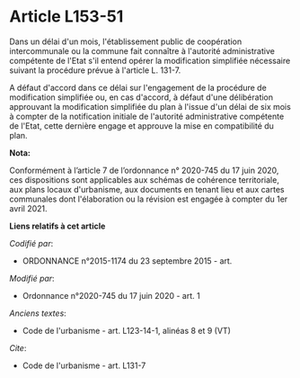 # Article L153-51

Dans un délai d'un mois, l'établissement public de coopération intercommunale ou la commune fait connaître à l'autorité
administrative compétente de l'Etat s'il entend opérer la modification simplifiée nécessaire suivant la procédure prévue à
l'article L. 131-7. 

A défaut d'accord dans ce délai sur l'engagement de la procédure de modification simplifiée ou, en cas d'accord, à défaut
d'une délibération approuvant la modification simplifiée du plan à l'issue d'un délai de six mois à compter de la
notification initiale de l'autorité administrative compétente de l'Etat, cette dernière engage et approuve la mise en
compatibilité du plan.

**Nota:**

Conformément à l’article 7 de l’ordonnance n° 2020-745 du 17 juin 2020, ces dispositions sont applicables aux schémas de
cohérence territoriale, aux plans locaux d'urbanisme, aux documents en tenant lieu et aux cartes communales dont
l'élaboration ou la révision est engagée à compter du 1er avril 2021.

**Liens relatifs à cet article**

_Codifié par_:

  - ORDONNANCE n°2015-1174 du 23 septembre 2015 - art.

_Modifié par_:

  - Ordonnance n°2020-745 du 17 juin 2020 - art. 1

_Anciens textes_:

  - Code de l'urbanisme - art. L123-14-1, alinéas 8 et 9  (VT)

_Cite_:

  - Code de l'urbanisme - art. L131-7
